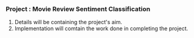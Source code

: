 ﻿### Project : Movie Review Sentiment Classification

1. Details will be containing the project's aim.
2. Implementation will comtain the work done in completing the project.
